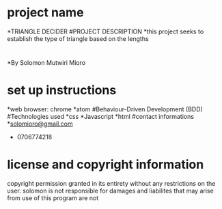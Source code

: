 # project name
*TRIANGLE DECIDER
#PROJECT DESCRIPTION
*this project seeks to establish the type of triangle based on the lengths
#

*By Solomon Mutwiri Mioro
# set up instructions
*web browser: chrome
*atom
#Behaviour-Driven Development (BDD)
 #Technologies used
*css
*Javascript
*html
 #contact informations
 *solomioro@gmail.com
* 0706774218
 # license and copyright information
 copyright permission granted in its entirety without any restrictions on the user. solomon is not responsible for damages and liabilites that may arise from use of this program are not
